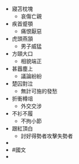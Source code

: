 - 寢苫枕塊
	- 哀傷亡親
- 疾首蹙顎
	- 痛恨厭惡
- 虎頭燕頷
	- 男子威猛
- 方頤大口
	- 相貌端正
- 甚囂塵上
	- 議論紛紛
- 楚囚對泣
	- 無計可施的發愁
- 折衝樽俎
	- 外交交涉
- 不衫不履
	- 不拘小節
- 跟紅頂白
	- 討好得勢者攻擊失勢者
-
- #國文
-